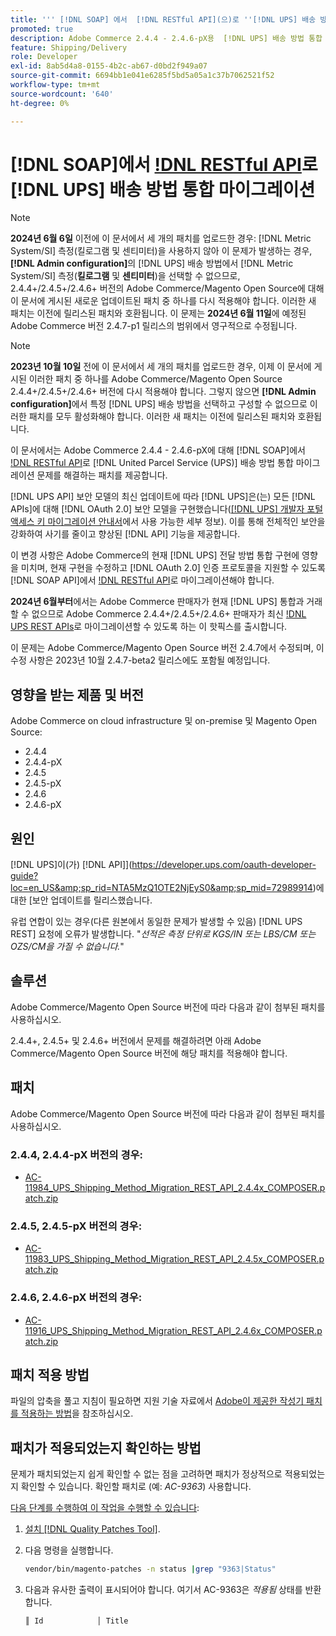 ```yaml
---
title: ''' [!DNL SOAP] 에서  [!DNL RESTful API](으)로 ''[!DNL UPS] 배송 방법 통합 마이그레이션'''
promoted: true
description: Adobe Commerce 2.4.4 - 2.4.6-pX용  [!DNL UPS] 배송 방법 통합 마이그레이션을  [!DNL SOAP] 부터 [!DNL RESTful API] 까지 처리하려면 패치를 적용하십시오.
feature: Shipping/Delivery
role: Developer
exl-id: 8ab5d4a8-0155-4b2c-ab67-d0bd2f949a07
source-git-commit: 6694bb1e041e6285f5bd5a05a1c37b7062521f52
workflow-type: tm+mt
source-wordcount: '640'
ht-degree: 0%

---
```


# [!DNL SOAP]에서 [!DNL RESTful API](으)로 [!DNL UPS] 배송 방법 통합 마이그레이션

>[!NOTE]
>
>**2024년 6월 6일** 이전에 이 문서에서 세 개의 패치를 업로드한 경우: [!DNL Metric System/SI] 측정(킬로그램 및 센티미터)을 사용하지 않아 이 문제가 발생하는 경우, **[!DNL Admin configuration]**&#x200B;의 [!DNL UPS] 배송 방법에서 [!DNL Metric System/SI] 측정(**킬로그램** 및 **센티미터**)을 선택할 수 없으므로, 2.4.4+/2.4.5+/2.4.6+ 버전의 Adobe Commerce/Magento Open Source에 대해 이 문서에 게시된 새로운 업데이트된 패치 중 하나를 다시 적용해야 합니다. 이러한 새 패치는 이전에 릴리스된 패치와 호환됩니다. 이 문제는 **2024년 6월 11일**&#x200B;에 예정된 Adobe Commerce 버전 2.4.7-p1 릴리스의 범위에서 영구적으로 수정됩니다.

>[!NOTE]
>
>**2023년 10월 10일** 전에 이 문서에서 세 개의 패치를 업로드한 경우, 이제 이 문서에 게시된 이러한 패치 중 하나를 Adobe Commerce/Magento Open Source 2.4.4+/2.4.5+/2.4.6+ 버전에 다시 적용해야 합니다. 그렇지 않으면 **[!DNL Admin configuration]**&#x200B;에서 특정 [!DNL UPS] 배송 방법을 선택하고 구성할 수 없으므로 이러한 패치를 모두 활성화해야 합니다. 이러한 새 패치는 이전에 릴리스된 패치와 호환됩니다.

이 문서에서는 Adobe Commerce 2.4.4 - 2.4.6-pX에 대해 [!DNL SOAP]에서 [!DNL RESTful API](으)로 [!DNL United Parcel Service (UPS)] 배송 방법 통합 마이그레이션 문제를 해결하는 패치를 제공합니다.

[!DNL UPS API] 보안 모델의 최신 업데이트에 따라 [!DNL UPS]은(는) 모든 [!DNL APIs]에 대해 [!DNL OAuth 2.0] 보안 모델을 구현했습니다([[!DNL UPS] 개발자 포털 액세스 키 마이그레이션 안내서](https://developer.ups.com/oauth-developer-guide?loc=en_US&amp;sp_rid=NTA5MzQ1OTE2NjEyS0&amp;sp_mid=72989914)에서 사용 가능한 세부 정보). 이를 통해 전체적인 보안을 강화하여 사기를 줄이고 향상된 [!DNL API] 기능을 제공합니다.

이 변경 사항은 Adobe Commerce의 현재 [!DNL UPS] 전달 방법 통합 구현에 영향을 미치며, 현재 구현을 수정하고 [!DNL OAuth 2.0] 인증 프로토콜을 지원할 수 있도록 [!DNL SOAP API]에서 [!DNL RESTful API](으)로 마이그레이션해야 합니다.

**2024년 6월부터**&#x200B;에서는 Adobe Commerce 판매자가 현재 [!DNL UPS] 통합과 거래할 수 없으므로 Adobe Commerce 2.4.4+/2.4.5+/2.4.6+ 판매자가 최신 [!DNL UPS REST APIs](으)로 마이그레이션할 수 있도록 하는 이 핫픽스를 출시합니다.

이 문제는 Adobe Commerce/Magento Open Source 버전 2.4.7에서 수정되며, 이 수정 사항은 2023년 10월 2.4.7-beta2 릴리스에도 포함될 예정입니다.

## 영향을 받는 제품 및 버전

Adobe Commerce on cloud infrastructure 및 on-premise 및 Magento Open Source:

* 2.4.4
* 2.4.4-pX
* 2.4.5
* 2.4.5-pX
* 2.4.6
* 2.4.6-pX

## 원인

[!DNL UPS]이(가)  [!DNL API]](https://developer.ups.com/oauth-developer-guide?loc=en_US&amp;sp_rid=NTA5MzQ1OTE2NjEyS0&amp;sp_mid=72989914)에 대한 [보안 업데이트를 릴리스했습니다.

유럽 연합이 있는 경우(다른 원본에서 동일한 문제가 발생할 수 있음) [!DNL UPS REST] 요청에 오류가 발생합니다.
&quot;*선적은 측정 단위로 KGS/IN 또는 LBS/CM 또는 OZS/CM을 가질 수 없습니다.*&quot;

## 솔루션

Adobe Commerce/Magento Open Source 버전에 따라 다음과 같이 첨부된 패치를 사용하십시오.

2.4.4+, 2.4.5+ 및 2.4.6+ 버전에서 문제를 해결하려면 아래 Adobe Commerce/Magento Open Source 버전에 해당 패치를 적용해야 합니다.

## 패치

Adobe Commerce/Magento Open Source 버전에 따라 다음과 같이 첨부된 패치를 사용하십시오.

### 2.4.4, 2.4.4-pX 버전의 경우:

* [AC-11984_UPS_Shipping_Method_Migration_REST_API_2.4.4x_COMPOSER.patch.zip](assets/AC-11984_UPS_Shipping_Method_Migration_REST_API_2.4.4x_COMPOSER.patch.zip)

### 2.4.5, 2.4.5-pX 버전의 경우:

* [AC-11983_UPS_Shipping_Method_Migration_REST_API_2.4.5x_COMPOSER.patch.zip](assets/AC-11983_UPS_Shipping_Method_Migration_REST_API_2.4.5x_COMPOSER.patch.zip)

### 2.4.6, 2.4.6-pX 버전의 경우:

* [AC-11916_UPS_Shipping_Method_Migration_REST_API_2.4.6x_COMPOSER.patch.zip](assets/AC-11916_UPS_Shipping_Method_Migration_REST_API_2.4.6x_COMPOSER.patch.zip)

## 패치 적용 방법

파일의 압축을 풀고 지침이 필요하면 지원 기술 자료에서 [Adobe이 제공한 작성기 패치를 적용하는 방법](https://experienceleague.adobe.com/docs/commerce-knowledge-base/kb/how-to/how-to-apply-a-composer-patch-provided-by-magento.html)을 참조하십시오.

## 패치가 적용되었는지 확인하는 방법

문제가 패치되었는지 쉽게 확인할 수 없는 점을 고려하면 패치가 정상적으로 적용되었는지 확인할 수 있습니다. 확인할 패치로 (예: *AC-9363*) 사용합니다.

<u>다음 단계를 수행하여 이 작업을 수행할 수 있습니다</u>:

1. [설치 [!DNL Quality Patches Tool]](https://experienceleague.adobe.com/docs/commerce-operations/tools/quality-patches-tool/usage.html).
1. 다음 명령을 실행합니다.

   ```bash
   vendor/bin/magento-patches -n status |grep "9363|Status"
   ```

1. 다음과 유사한 출력이 표시되어야 합니다. 여기서 AC-9363은 *적용됨* 상태를 반환합니다.

   ```bash
   ║ Id            │ Title                                                        │ Category        │ Origin                 │ Status      │ Details                                          ║ ║ N/A           │ ../m2-hotfixes/AC-9363_USPS_Ground_Advantage_shipping_method_COMPOSER_patch.patch      │ Other           │ Local                  │ Applied     │ Patch type: Custom                                
   ```
